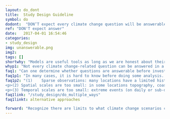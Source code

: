 ```yaml
---
layout: do_dont
title:  Study Design Guideline
symbol: do
dodont:  "DON’T expect every climate change question will be answerable with currently available models and datasets"
ref: "DON'T expect answer" 
date:   2017-04-01 16:54:46
categories:
- study_design
img: unanswerable.png
img2: 
tags: []
shortwhy: "Models are useful tools as long as we are honest about their limitations."
whyp1: "Not every climate change-related question can be answered in a way that leads to a clear choice (Averyt et al. 2013). For the information producers, being clear about what is possible and what is not is an ethical responsibility (CSPWG 2015) and can help identify knowledge gaps and direct research in application-relevant ways (NRC 2012a). For information users, just knowing when approaches reach their limits is useful information as it allows managers and planners to develop appropriate practices for making decisions in a changing world (NRC 2009).  Most water management and planning design decisions depend on the tails of the distribution (floods and droughts) which are inherently difficult and require planning for the unknowns by designing system redundancy and adding safety factors (Stakhiv 2011)."
faq1: "Can one determine whether questions are answerable before investing time and resources?"
faq1p1: "In many cases, it is hard to know before doing some analysis. There are, however, several situations where it is best to proceed with caution."
faq1p2: "(1)	Sparse observations: many locations have a limited historical baseline from which to build an understanding of how the system will be influenced by an altered climate. While global climate model output is by definition global, many applications require finer spatial resolution. If, however, there is nothing to ground truth models to, downscaling approaches and hydrologic modeling can be misleading and give a false sense of precision.  In these cases, other approaches may be more meaningful. 
<p>(2) Spatial scales are too small: in some locations topography, coastal winds, fog, cool-air pooling or other local effects significantly affect local hydrology and are not sufficiently captured in existing datasets (Reclamation 2016; Curtis et al. 2014).  If this is the case, it is important to determine whether this affects the impact(s) of interest.  Additionally, when information is provided for specific locations it should be considered within its larger context to check whether the precision and spatial variability are appropriate. </p>
<p>(3) Temporal scales are too small: extreme events (on daily or sub-daily timesteps) are often difficult to observe and capture because of limitations of observation networks and biases in models and downscaling methods. In these cases, it might be better to do climate-informed perturbations of the system using stochastic hydrology (described as one alternative approach). </p>"
faq1link: "/study_design/do_multiple_ways"
faq1linkt: alternative approaches

forward: "Recognize there are limits to what climate change scenarios can provide.  Identifying these limits requires clearly communicating decisions that will be made on the basis of the analyses and asking information producers about the ability of the models, data, or methods to be used in such analyses. Being honest about these limits provides opportunities to learn.  In these situations, other approaches such as climate-informed stochastic hydrology may be helpful."
---
```

